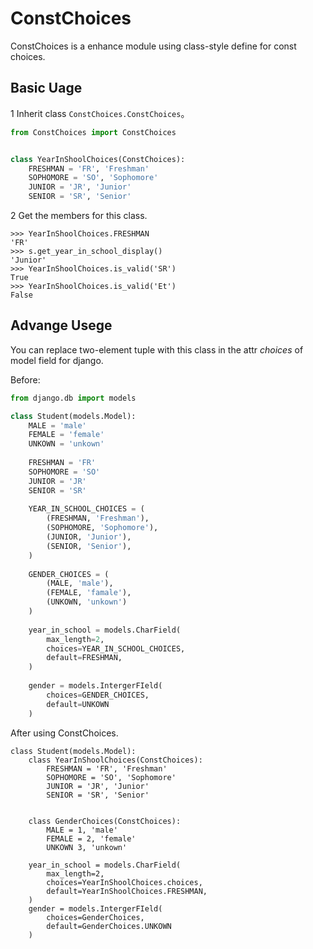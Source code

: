 # ConstChoices

ConstChoices is a enhance module using class-style define for const choices.

## Basic Uage

1 Inherit class `ConstChoices.ConstChoices`。

```python
from ConstChoices import ConstChoices


class YearInShoolChoices(ConstChoices):
    FRESHMAN = 'FR', 'Freshman'
    SOPHOMORE = 'SO', 'Sophomore'
    JUNIOR = 'JR', 'Junior'
    SENIOR = 'SR', 'Senior'

```

2 Get the members for this class.

```
>>> YearInShoolChoices.FRESHMAN
'FR'
>>> s.get_year_in_school_display()
'Junior'
>>> YearInShoolChoices.is_valid('SR')
True
>>> YearInShoolChoices.is_valid('Et')
False
```

## Advange Usege

You can replace two-element tuple with this class in the attr *choices* of model field for django.

Before:

```python
from django.db import models

class Student(models.Model):
    MALE = 'male'
    FEMALE = 'female'
    UNKOWN = 'unkown'
    
    FRESHMAN = 'FR'
    SOPHOMORE = 'SO'
    JUNIOR = 'JR'
    SENIOR = 'SR'
    
    YEAR_IN_SCHOOL_CHOICES = (
        (FRESHMAN, 'Freshman'),
        (SOPHOMORE, 'Sophomore'),
        (JUNIOR, 'Junior'),
        (SENIOR, 'Senior'),
    )
    
    GENDER_CHOICES = (
        (MALE, 'male'),
        (FEMALE, 'famale'),
        (UNKOWN, 'unkown')
    )
    
    year_in_school = models.CharField(
        max_length=2,
        choices=YEAR_IN_SCHOOL_CHOICES,
        default=FRESHMAN,
    )
    
    gender = models.IntergerFIeld(
        choices=GENDER_CHOICES,
        default=UNKOWN
    )

```

After using ConstChoices.

```
class Student(models.Model):
    class YearInShoolChoices(ConstChoices):
        FRESHMAN = 'FR', 'Freshman'
        SOPHOMORE = 'SO', 'Sophomore'
        JUNIOR = 'JR', 'Junior'
        SENIOR = 'SR', 'Senior'
    
    
    class GenderChoices(ConstChoices):
        MALE = 1, 'male'
        FEMALE = 2, 'female'
        UNKOWN 3, 'unkown'

    year_in_school = models.CharField(
        max_length=2,
        choices=YearInShoolChoices.choices,
        default=YearInShoolChoices.FRESHMAN,
    )
    gender = models.IntergerFIeld(
        choices=GenderChoices,
        default=GenderChoices.UNKOWN
    )
```
